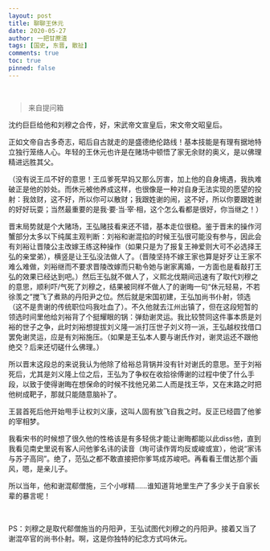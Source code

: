 ```yaml
---
layout: post
title: 聊聊王休元
date: 2020-05-27
author: 一把甘蔗渣
tags: [国史, 东晋, 散扯]
comments: true
toc: true
pinned: false
---
```


<br/>

>来自提问箱

沈约巨巨给他和刘穆之合传，好，宋武帝文宣皇后，宋文帝文昭皇后。

正如文帝自古多奇志，昭后自古就走的是盛德绝伦路线！基本技能是有理有据地特立独行笼络人心。年轻的王休元也许是在赌场中顿悟了家无余财的奥义，是以佛理精进远胜其父。

（没有说王瓜不好的意思！王瓜爹死早妈又那么厉害，加上他的自身境遇，我执难破正是他的妙处。而休元被他养成这样，也很像是一种对自身无法实现的愿望的投射：我敛财，这不好，所以你可以散财；我跟姓谢的闹，这不好，所以你要跟姓谢的好好玩耍；当然最重要的是我·要·当·宰·相，这个怎么看都是很好，你当继之！）

晋末局势就是个大赌场，王弘赌技看来还不错，基本走位很稳。鉴于晋末的操作河蟹部分太多以下纯属主观判断：刘裕和谢混掐的时候王弘很可能没有参与，因此会有刘裕让晋陵公主改嫁王练这种操作（如果只是为了报复王神爱则大可不必选择王弘的亲堂弟），横竖是让王弘没法做人了。（晋陵坚持不嫁王家也算是好歹让王家不难么难做，刘裕继而不要求晋陵改嫁而只勒令她与谢家离婚，一方面也是看敲打王弘的效果已经达到吧。）然后王弘就不做人了，义熙北伐期间迅速有了取代刘穆之的意思，顺利吓/气死了刘穆之，结果被同样不做人了的谢晦一句“休元轻易，不若徐羡之”搅飞了煮熟的丹阳尹之位。然后就是宋国初建，王弘加尚书仆射，领选（这不是贵谢的传统职位吗我吐血了）。不久他就去江州出镇了，但在这段短暂的领选时间里他给刘裕背了个挺耀眼的锅：弹劾谢灵运。我比较赞同这件事本质是刘裕的世子之争，此时刘裕想提拔刘义隆一派打压世子刘义符一派，王弘越权找借口罢免谢灵运，应是有刘裕施压。（如果是王弘本人要与谢氏作对，谢灵运还不跟他绝交？后来还切磋什么佛理。）

所以晋末这段总的来说我认为他除了给裕总背锅并没有针对谢氏的意思。至于刘裕死后，尤其是刘义隆上位之后，王弘为了争权在收拾徐傅谢的过程中使了什么手段，以致于使得谢晦在想保命的时候不找他兄弟二人而是找王华，又在末路之时把他树成靶子，那就只能随意脑补了。

王昙首死后他开始甩手让权刘义康，这叫人固有放飞自我之时。反正已经圆了他爹的宰相梦。

我看宋书的时候想了很久他的性格该是有多轻佻才能让谢晦都能以此diss他，直到我看见南史里说有客人问他爹名讳的读音（珣可读作胥均反或峻或宣），他说“家讳与苏子高同”。绝了，范弘之都不敢直接把你爹骂成苏峻吧。再看看王僧达那个画风，嗯，是亲儿子。

所以当年，他和谢混郗僧施，三个小嗲精……谁知道背地里生产了多少关于自家长辈的暴言呢！

<br/>

PS：刘穆之是取代郗僧施当的丹阳尹，王弘试图代刘穆之的丹阳尹。接着又当了谢混卒官的尚书仆射。啊，这是你独特的纪念方式吗休元。

<br/>
